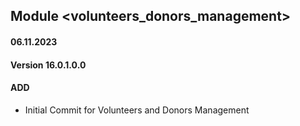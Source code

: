 ## Module <volunteers_donors_management>

#### 06.11.2023
#### Version 16.0.1.0.0
#### ADD

- Initial Commit for Volunteers and Donors Management
